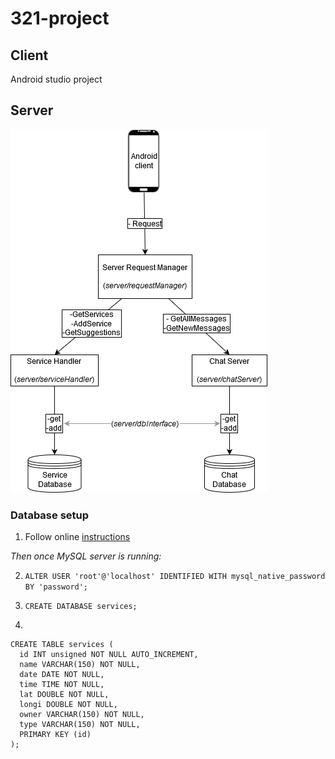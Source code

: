 # 321-project

## Client
Android studio project

## Server
![](imgs/server_modules.png?raw=true)

### Database setup

1. Follow online [instructions](https://dev.mysql.com/doc/mysql-getting-started/en/#mysql-getting-started-installing)

*Then once MySQL server is running:*

2. `ALTER USER 'root'@'localhost' IDENTIFIED WITH mysql_native_password BY 'password';`

3. `CREATE DATABASE services;`

4. 
```
CREATE TABLE services (
  id INT unsigned NOT NULL AUTO_INCREMENT,
  name VARCHAR(150) NOT NULL,
  date DATE NOT NULL,
  time TIME NOT NULL,
  lat DOUBLE NOT NULL,
  longi DOUBLE NOT NULL,
  owner VARCHAR(150) NOT NULL,
  type VARCHAR(150) NOT NULL,
  PRIMARY KEY (id)
);
```
